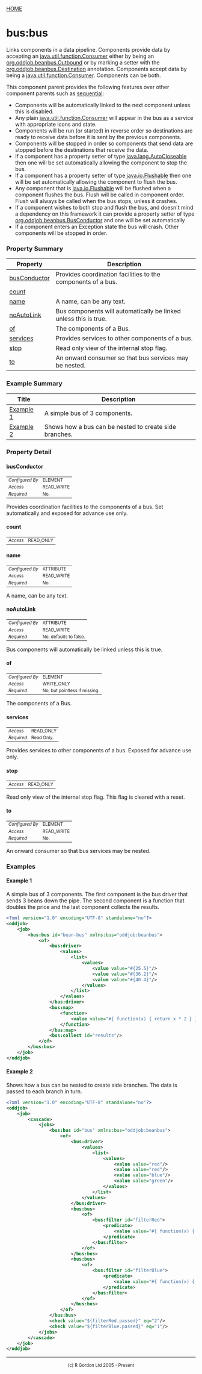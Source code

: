 [HOME](../../../../README.md)
# bus:bus

Links components in a data pipeline. Components
provide data by accepting an [java.util.function.Consumer](https://docs.oracle.com/en/java/javase/11/docs/api/java.base/java/util/function/Consumer.html) either by
being an [org.oddjob.beanbus.Outbound](http://rgordon.co.uk/oddjob/1.6.0/api/org/oddjob/beanbus/Outbound.html) or by marking a setter with the [org.oddjob.beanbus.Destination](http://rgordon.co.uk/oddjob/1.6.0/api/org/oddjob/beanbus/Destination.html)
annotation. Components accept data by being a [java.util.function.Consumer](https://docs.oracle.com/en/java/javase/11/docs/api/java.base/java/util/function/Consumer.html). Components
can be both.


This component parent provides the following features over other component parents
such as [sequential](../../../../org/oddjob/jobs/structural/SequentialJob.md):

- Components will be automatically linked to the next component unless this is disabled.
- Any plain [java.util.function.Consumer](https://docs.oracle.com/en/java/javase/11/docs/api/java.base/java/util/function/Consumer.html) will appear in the bus as a service with appropriate icons and state.
- Components will be run (or started) in reverse order so destinations are ready to receive data before it is sent by the previous components.
- Components will be stopped in order so components that send data are stopped before the destinations that receive the data.
- If a component has a property setter of type [java.lang.AutoCloseable](https://docs.oracle.com/en/java/javase/11/docs/api/java.base/java/lang/AutoCloseable.html) then one will be set automatically allowing the component to stop the bus.
- If a component has a property setter of type [java.io.Flushable](https://docs.oracle.com/en/java/javase/11/docs/api/java.base/java/io/Flushable.html) then one will be set automatically allowing the component to flush the bus.
- Any component that is [java.io.Flushable](https://docs.oracle.com/en/java/javase/11/docs/api/java.base/java/io/Flushable.html) will be flushed when a component flushes the bus. Flush will be called in component order. Flush will always be called when the bus stops, unless it crashes.
- If a component wishes to both stop and flush the bus, and doesn't mind a dependency on this framework it can provide a property setter of type [org.oddjob.beanbus.BusConductor](http://rgordon.co.uk/oddjob/1.6.0/api/org/oddjob/beanbus/BusConductor.html) and one will be set automatically
- If a component enters an Exception state the bus will crash. Other components will be stopped in order.




### Property Summary

| Property | Description |
| -------- | ----------- |
| [busConductor](#propertybusconductor) | Provides coordination facilities to the components of a bus. | 
| [count](#propertycount) |  | 
| [name](#propertyname) | A name, can be any text. | 
| [noAutoLink](#propertynoautolink) | Bus components will automatically be linked unless this is true. | 
| [of](#propertyof) | The components of a Bus. | 
| [services](#propertyservices) | Provides services to other components of a bus. | 
| [stop](#propertystop) | Read only view of the internal stop flag. | 
| [to](#propertyto) | An onward consumer so that bus services may be nested. | 


### Example Summary

| Title | Description |
| ----- | ----------- |
| [Example 1](#example1) | A simple bus of 3 components. |
| [Example 2](#example2) | Shows how a bus can be nested to create side branches. |


### Property Detail
#### busConductor <a name="propertybusconductor"></a>

<table style='font-size:smaller'>
      <tr><td><i>Configured By</i></td><td>ELEMENT</td></tr>
      <tr><td><i>Access</i></td><td>READ_WRITE</td></tr>
      <tr><td><i>Required</i></td><td>No.</td></tr>
</table>

Provides coordination facilities to the components of a bus. Set automatically
and exposed for advance use only.

#### count <a name="propertycount"></a>

<table style='font-size:smaller'>
      <tr><td><i>Access</i></td><td>READ_ONLY</td></tr>
</table>



#### name <a name="propertyname"></a>

<table style='font-size:smaller'>
      <tr><td><i>Configured By</i></td><td>ATTRIBUTE</td></tr>
      <tr><td><i>Access</i></td><td>READ_WRITE</td></tr>
      <tr><td><i>Required</i></td><td>No.</td></tr>
</table>

A name, can be any text.

#### noAutoLink <a name="propertynoautolink"></a>

<table style='font-size:smaller'>
      <tr><td><i>Configured By</i></td><td>ATTRIBUTE</td></tr>
      <tr><td><i>Access</i></td><td>READ_WRITE</td></tr>
      <tr><td><i>Required</i></td><td>No, defaults to false.</td></tr>
</table>

Bus components will automatically be linked unless this is true.

#### of <a name="propertyof"></a>

<table style='font-size:smaller'>
      <tr><td><i>Configured By</i></td><td>ELEMENT</td></tr>
      <tr><td><i>Access</i></td><td>WRITE_ONLY</td></tr>
      <tr><td><i>Required</i></td><td>No, but pointless if missing.</td></tr>
</table>

The components of a Bus.

#### services <a name="propertyservices"></a>

<table style='font-size:smaller'>
      <tr><td><i>Access</i></td><td>READ_ONLY</td></tr>
      <tr><td><i>Required</i></td><td>Read Only.</td></tr>
</table>

Provides services to other components of a bus. Exposed for advance use only.

#### stop <a name="propertystop"></a>

<table style='font-size:smaller'>
      <tr><td><i>Access</i></td><td>READ_ONLY</td></tr>
</table>

Read only view of the internal stop flag.
This flag is cleared with a reset.

#### to <a name="propertyto"></a>

<table style='font-size:smaller'>
      <tr><td><i>Configured By</i></td><td>ELEMENT</td></tr>
      <tr><td><i>Access</i></td><td>READ_WRITE</td></tr>
      <tr><td><i>Required</i></td><td>No.</td></tr>
</table>

An onward consumer so that bus services may be nested.


### Examples
#### Example 1 <a name="example1"></a>

A simple bus of 3 components. The first component is the bus driver that sends 3 beans down the pipe.
The second component is a function that doubles the price and the last component collects the
results.


```xml
<?xml version="1.0" encoding="UTF-8" standalone="no"?>
<oddjob>
    <job>
        <bus:bus id="bean-bus" xmlns:bus="oddjob:beanbus">
            <of>
                <bus:driver>
                    <values>
                        <list>
                            <values>
                                <value value="#{25.5}"/>
                                <value value="#{36.2}"/>
                                <value value="#{40.4}"/>
                            </values>
                        </list>
                    </values>
                </bus:driver>
                <bus:map>
                    <function>
                        <value value="#{ function(x) { return x * 2 } }"/>
                    </function>
                </bus:map>
                <bus:collect id="results"/>
            </of>
        </bus:bus>
    </job>
</oddjob>
```


#### Example 2 <a name="example2"></a>

Shows how a bus can be nested to create side branches. The data is passed to each branch in turn.


```xml
<?xml version="1.0" encoding="UTF-8" standalone="no"?>
<oddjob>
    <job>
        <cascade>
            <jobs>
                <bus:bus id="bus" xmlns:bus="oddjob:beanbus">
                    <of>
                        <bus:driver>
                            <values>
                                <list>
                                    <values>
                                        <value value="red"/>
                                        <value value="red"/>
                                        <value value="blue"/>
                                        <value value="green"/>
                                    </values>
                                </list>
                            </values>
                        </bus:driver>
                        <bus:bus>
                            <of>
                                <bus:filter id="filterRed">
                                    <predicate>
                                        <value value="#{ function(x) { return 'red' == x }}"/>
                                    </predicate>
                                </bus:filter>
                            </of>
                        </bus:bus>
                        <bus:bus>
                            <of>
                                <bus:filter id="filterBlue">
                                    <predicate>
                                        <value value="#{ function(x) { return 'blue' == x }}"/>
                                    </predicate>
                                </bus:filter>
                            </of>
                        </bus:bus>
                    </of>
                </bus:bus>
                <check value="${filterRed.passed}" eq="2"/>
                <check value="${filterBlue.passed}" eq="1"/>
            </jobs>
        </cascade>
    </job>
</oddjob>
```



-----------------------

<div style='font-size: smaller; text-align: center;'>(c) R Gordon Ltd 2005 - Present</div>
